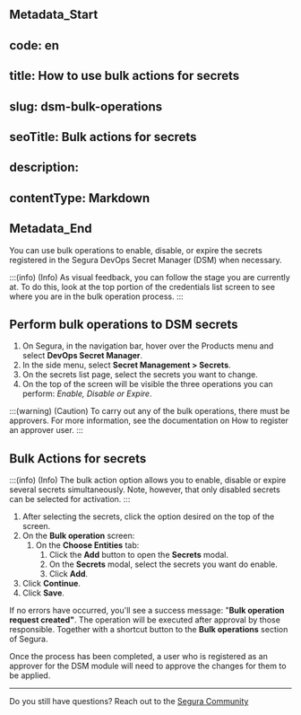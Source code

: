 ## Metadata_Start 
## code: en
## title: How to use bulk actions for secrets 
## slug: dsm-bulk-operations 
## seoTitle: Bulk actions for secrets 
## description:  
## contentType: Markdown 
## Metadata_End
You can use bulk operations to enable, disable, or expire the secrets registered in the Segura DevOps Secret Manager (DSM) when necessary.

:::(info) (Info)
As visual feedback, you can follow the stage you are currently at. To do this, look at the top portion of the credentials list screen to see where you are in the bulk operation process.
:::

## Perform bulk operations to DSM secrets

1. On Segura, in the navigation bar, hover over the Products menu and select **DevOps Secret Manager**.
2. In the side menu, select **Secret Management > Secrets**.
3. On the secrets list page, select the secrets you want to change.
4. On the top of the screen will be visible the three operations you can perform: *Enable, Disable or Expire*.

:::(warning) (Caution)
To carry out any of the bulk operations, there must be approvers. For more information, see the documentation on How to register an approver user.
:::

## Bulk Actions for secrets

:::(info) (Info)
The bulk action option allows you to enable, disable or expire several secrets simultaneously. Note, however, that only disabled secrets can be selected for activation.
:::

1. After selecting the secrets, click the option desired on the top of the screen.
2. On the **Bulk operation** screen:
   1. On the **Choose Entities** tab:
      1. Click the **Add** button to open the **Secrets** modal.
      2. On the **Secrets** modal, select the secrets you want do enable.
      3. Click **Add**.
3. Click **Continue**.
4. Click **Save**.

If no errors have occurred, you'll see a success message: "**Bulk operation request created"**. The operation will be executed after approval by those responsible. Together with a shortcut button to the **Bulk operations** section of Segura.

Once the process has been completed, a user who is registered as an approver for the DSM module will need to approve the changes for them to be applied.

---

Do you still have questions? Reach out to the [Segura Community](https://community.senhasegura.io/)